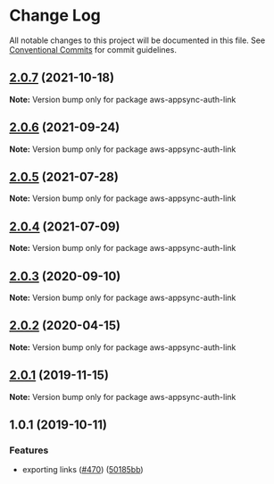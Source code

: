 # Change Log

All notable changes to this project will be documented in this file.
See [Conventional Commits](https://conventionalcommits.org) for commit guidelines.

<a name="2.0.7"></a>
## [2.0.7](https://github.com/awslabs/aws-mobile-appsync-sdk-js/compare/aws-appsync-auth-link@2.0.6...aws-appsync-auth-link@2.0.7) (2021-10-18)




**Note:** Version bump only for package aws-appsync-auth-link

<a name="2.0.6"></a>
## [2.0.6](https://github.com/awslabs/aws-mobile-appsync-sdk-js/compare/aws-appsync-auth-link@2.0.5...aws-appsync-auth-link@2.0.6) (2021-09-24)




**Note:** Version bump only for package aws-appsync-auth-link

<a name="2.0.5"></a>
## [2.0.5](https://github.com/awslabs/aws-mobile-appsync-sdk-js/compare/aws-appsync-auth-link@2.0.4...aws-appsync-auth-link@2.0.5) (2021-07-28)




**Note:** Version bump only for package aws-appsync-auth-link

<a name="2.0.4"></a>
## [2.0.4](https://github.com/awslabs/aws-mobile-appsync-sdk-js/compare/aws-appsync-auth-link@2.0.3...aws-appsync-auth-link@2.0.4) (2021-07-09)




**Note:** Version bump only for package aws-appsync-auth-link

<a name="2.0.3"></a>
## [2.0.3](https://github.com/awslabs/aws-mobile-appsync-sdk-js/compare/aws-appsync-auth-link@2.0.2...aws-appsync-auth-link@2.0.3) (2020-09-10)




**Note:** Version bump only for package aws-appsync-auth-link

<a name="2.0.2"></a>
## [2.0.2](https://github.com/awslabs/aws-mobile-appsync-sdk-js/compare/aws-appsync-auth-link@2.0.1...aws-appsync-auth-link@2.0.2) (2020-04-15)




**Note:** Version bump only for package aws-appsync-auth-link

<a name="2.0.1"></a>
## [2.0.1](https://github.com/awslabs/aws-mobile-appsync-sdk-js/compare/aws-appsync-auth-link@1.0.1...aws-appsync-auth-link@2.0.1) (2019-11-15)




**Note:** Version bump only for package aws-appsync-auth-link

<a name="1.0.1"></a>
## 1.0.1 (2019-10-11)


### Features

* exporting links ([#470](https://github.com/awslabs/aws-mobile-appsync-sdk-js/issues/470)) ([50185bb](https://github.com/awslabs/aws-mobile-appsync-sdk-js/commit/50185bb))

